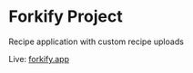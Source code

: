 # Forkify Project

Recipe application with custom recipe uploads

Live: [forkify.app](https://forkify-abdomohamad.netlify.app/)
